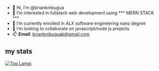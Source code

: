 - 👋 Hi, I’m @briankmbugua
- 👀 I’m interested in fullstack web development using *** MERN STACK ***
- 🌱 I’m currently enrolled in ALX software engineering nano degree
- 💞️ I’m looking to collaborate on javascript/node js projects
- 📫 ***Email***: briankmbuguak@gmail.com

## my stats
[![Top Langs](https://github-readme-stats.vercel.app/api/top-langs/?username=briankmbugua&layout=compact)](https://github.com/anuraghazra/github-readme-stats)


<!---
briankmbugua/briankmbugua is a ✨ special ✨ repository because its `README.md` (this file) appears on your GitHub profile.
You can click the Preview link to take a look at your changes.
--->

